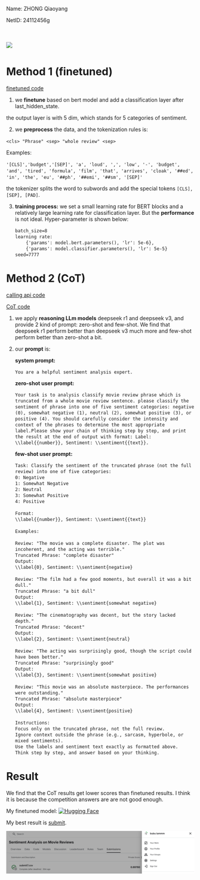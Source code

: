 Name: ZHONG Qiaoyang

NetID: 24112456g

<h1 align="left">
  <a href="https://github.com/bu-bu-xxx/courses/tree/master/NLP/assignment/lab1%20homework/lab1%20homework">
  <img src="https://github.githubassets.com/images/modules/logos_page/GitHub-Mark.png" width="60">
  </a>
</h1>


# Method 1 (finetuned)

[finetuned code](./assignment-lab1.ipynb)

1. we **finetune** based on bert model and add a classification layer after last_hidden_state.

the output layer is with 5 dim, which stands for 5 categories of sentiment.

2. we **preprocess** the data, and the tokenization rules is:

`<cls> "Phrase" <sep> "whole review" <sep>`

Examples:

`'[CLS]','budget','[SEP]', 'a', 'loud', ',', 'low', '-', 'budget', 'and', 'tired', 'formula', 'film', 'that', 'arrives', 'cloak', '##ed', 'in', 'the', 'eu', '##ph', '##emi', '##sm', '[SEP]'`

the tokenizer splits the word to subwords and add the special tokens `[CLS], [SEP], [PAD]`.

3. **training process:** we set a small learning rate for BERT blocks and a relatively large learning rate for classification layer. But the **performance** is not ideal. Hyper-parameter is shown below:

   ``` 
   batch_size=8
   learning rate:
       {'params': model.bert.parameters(), 'lr': 5e-6},
       {'params': model.classifier.parameters(), 'lr': 5e-5}
   seed=7777
   ```

   

# Method 2 (CoT)

[calling api code](./code/gemini_call_api2.py)

[CoT code](./assignment-lab1.ipynb)

1. we apply **reasoning LLm models** deepseek r1 and deepseek v3, and provide 2 kind of prompt: zero-shot and few-shot. We find that deepseek r1 perform better than deepseek v3 much more and few-shot perform better than zero-shot a bit.

2. our **prompt** is:

   **system prompt:**

   ```
   You are a helpful sentiment analysis expert.
   ```
   **zero-shot user prompt:**
   
   ```
   Your task is to analysis classify movie review phrase which is truncated from a whole movie review sentence. please classify the sentiment of phrase into one of five sentiment categories: negative (0), somewhat negative (1), neutral (2), somewhat positive (3), or positive (4). You should carefully consider the intensity and context of the phrases to determine the most appropriate label.Please show your chain of thinking step by step, and print the result at the end of output with format: Label: \\label{{number}}, Sentiment: \\sentiment{{text}}.
   ```
   **few-shot user prompt:**
   ```
   Task: Classify the sentiment of the truncated phrase (not the full review) into one of five categories:
   0: Negative
   1: Somewhat Negative
   2: Neutral
   3: Somewhat Positive
   4: Positive
   
   Format:
   \\label{{number}}, Sentiment: \\sentiment{{text}}
   
   Examples:
   
   Review: "The movie was a complete disaster. The plot was incoherent, and the acting was terrible."
   Truncated Phrase: "complete disaster"
   Output:
   \\label{0}, Sentiment: \\sentiment{negative}
   
   Review: "The film had a few good moments, but overall it was a bit dull."
   Truncated Phrase: "a bit dull"
   Output:
   \\label{1}, Sentiment: \\sentiment{somewhat negative}
   
   Review: "The cinematography was decent, but the story lacked depth."
   Truncated Phrase: "decent"
   Output:
   \\label{2}, Sentiment: \\sentiment{neutral}
   
   Review: "The acting was surprisingly good, though the script could have been better."
   Truncated Phrase: "surprisingly good"
   Output:
   \\label{3}, Sentiment: \\sentiment{somewhat positive}
   
   Review: "This movie was an absolute masterpiece. The performances were outstanding."
   Truncated Phrase: "absolute masterpiece"
   Output:
   \\label{4}, Sentiment: \\sentiment{positive}
   
   Instructions:
   Focus only on the truncated phrase, not the full review.
   Ignore context outside the phrase (e.g., sarcasm, hyperbole, or mixed sentiments).
   Use the labels and sentiment text exactly as formatted above.
   Think step by step, and answer based on your thinking.
   ```
   

# Result

We find that the CoT results get lower scores than finetuned results. I think it is because the competition answers are are not good enough.

My finetuned model: [<img src="https://huggingface.co/front/assets/huggingface_logo.svg" alt="Hugging Face" width=40 />](https://huggingface.co/bubulamb/lab1_finetuned_bert)

My best result is [submit](./data/submit7.csv).

![image-20250225010909313](./assets/image-20250225010909313.png)
